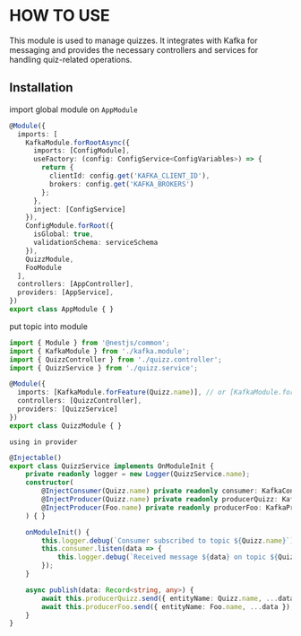 # HOW TO USE

This module is used to manage quizzes. It integrates with Kafka for messaging and provides the necessary controllers and services for handling quiz-related operations.

## Installation

import global module on `AppModule`
```typescript
@Module({
  imports: [
    KafkaModule.forRootAsync({
      imports: [ConfigModule],
      useFactory: (config: ConfigService<ConfigVariables>) => {
        return {
          clientId: config.get('KAFKA_CLIENT_ID'),
          brokers: config.get('KAFKA_BROKERS')
        };
      },
      inject: [ConfigService]
    }),
    ConfigModule.forRoot({
      isGlobal: true,
      validationSchema: serviceSchema
    }),
    QuizzModule,
    FooModule
  ],
  controllers: [AppController],
  providers: [AppService],
})
export class AppModule { }
```

put topic into module

```typescript
import { Module } from '@nestjs/common';
import { KafkaModule } from './kafka.module';
import { QuizzController } from './quizz.controller';
import { QuizzService } from './quizz.service';

@Module({
  imports: [KafkaModule.forFeature(Quizz.name)], // or [KafkaModule.forFeature("on-create-quizz", "main")]
  controllers: [QuizzController],
  providers: [QuizzService]
})
export class QuizzModule { }
```

`using in provider`
```typescript
@Injectable()
export class QuizzService implements OnModuleInit {
    private readonly logger = new Logger(QuizzService.name);
    constructor(
        @InjectConsumer(Quizz.name) private readonly consumer: KafkaConsumer,
        @InjectProducer(Quizz.name) private readonly producerQuizz: KafkaProducer,
        @InjectProducer(Foo.name) private readonly producerFoo: KafkaProducer,
    ) { }

    onModuleInit() {
        this.logger.debug(`Consumer subscribed to topic ${Quizz.name}`);
        this.consumer.listen(data => {
            this.logger.debug(`Received message ${data} on topic ${Quizz.name}`);
        });
    }

    async publish(data: Record<string, any>) {
        await this.producerQuizz.send({ entityName: Quizz.name, ...data });
        await this.producerFoo.send({ entityName: Foo.name, ...data });
    }
}
```
